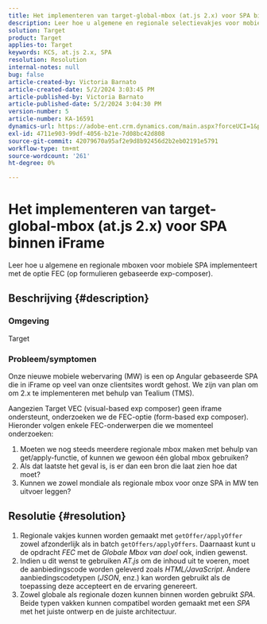 ```yaml
---
title: Het implementeren van target-global-mbox (at.js 2.x) voor SPA binnen iFrame
description: Leer hoe u algemene en regionale selectievakjes voor mobiele SPA kunt implementeren.
solution: Target
product: Target
applies-to: Target
keywords: KCS, at.js 2.x, SPA
resolution: Resolution
internal-notes: null
bug: false
article-created-by: Victoria Barnato
article-created-date: 5/2/2024 3:03:45 PM
article-published-by: Victoria Barnato
article-published-date: 5/2/2024 3:04:30 PM
version-number: 5
article-number: KA-16591
dynamics-url: https://adobe-ent.crm.dynamics.com/main.aspx?forceUCI=1&pagetype=entityrecord&etn=knowledgearticle&id=5a61b62a-9508-ef11-9f89-6045bd06eea5
exl-id: 4711e903-99df-4056-b21e-7d08bc42d808
source-git-commit: 42079670a95af2e9d8b92456d2b2eb02191e5791
workflow-type: tm+mt
source-wordcount: '261'
ht-degree: 0%

---
```


# Het implementeren van target-global-mbox (at.js 2.x) voor SPA binnen iFrame


Leer hoe u algemene en regionale mboxen voor mobiele SPA implementeert met de optie FEC (op formulieren gebaseerde exp-composer).

## Beschrijving {#description}


### <b>Omgeving</b>

Target



### <b>Probleem/symptomen</b>

Onze nieuwe mobiele webervaring (MW) is een op Angular gebaseerde SPA die in iFrame op veel van onze clientsites wordt gehost. We zijn van plan om om 2.x te implementeren met behulp van Tealium (TMS).

Aangezien Target VEC (visual-based exp composer) geen iframe ondersteunt, onderzoeken we de FEC-optie (form-based exp composer). Hieronder volgen enkele FEC-onderwerpen die we momenteel onderzoeken:



1. Moeten we nog steeds meerdere regionale mbox maken met behulp van get/apply-functie, of kunnen we gewoon één global mbox gebruiken?
2. Als dat laatste het geval is, is er dan een bron die laat zien hoe dat moet?
3. Kunnen we zowel mondiale als regionale mbox voor onze SPA in MW ten uitvoer leggen?



## Resolutie {#resolution}


1. Regionale vakjes kunnen worden gemaakt met `getOffer/applyOffer` zowel afzonderlijk als in batch `getOffers/applyOffers`. Daarnaast kunt u de opdracht *FEC* met de *Globale Mbox van doel* ook, indien gewenst.
2. Indien u dit wenst te gebruiken *AT.js* om de inhoud uit te voeren, moet de aanbiedingscode worden geleverd zoals *HTML/JavaScript*. Andere aanbiedingscodetypen (*JSON*, enz.) kan worden gebruikt als de toepassing deze accepteert en de ervaring genereert.
3. Zowel globale als regionale dozen kunnen binnen worden gebruikt *SPA*. Beide typen vakken kunnen compatibel worden gemaakt met een *SPA* met het juiste ontwerp en de juiste architectuur.
